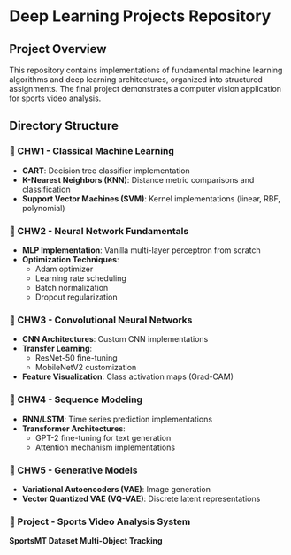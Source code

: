 # Deep Learning Projects Repository

## Project Overview
This repository contains implementations of fundamental machine learning algorithms and deep learning architectures, organized into structured assignments. The final project demonstrates a computer vision application for sports video analysis.

## Directory Structure

### 📁 CHW1 - Classical Machine Learning
- **CART**: Decision tree classifier implementation
- **K-Nearest Neighbors (KNN)**: Distance metric comparisons and classification
- **Support Vector Machines (SVM)**: Kernel implementations (linear, RBF, polynomial)

### 📁 CHW2 - Neural Network Fundamentals 
- **MLP Implementation**: Vanilla multi-layer perceptron from scratch
- **Optimization Techniques**:
  - Adam optimizer
  - Learning rate scheduling
  - Batch normalization
  - Dropout regularization

### 📁 CHW3 - Convolutional Neural Networks
- **CNN Architectures**: Custom CNN implementations
- **Transfer Learning**:
  - ResNet-50 fine-tuning
  - MobileNetV2 customization
- **Feature Visualization**: Class activation maps (Grad-CAM)

### 📁 CHW4 - Sequence Modeling
- **RNN/LSTM**: Time series prediction implementations
- **Transformer Architectures**:
  - GPT-2 fine-tuning for text generation
  - Attention mechanism implementations

### 📁 CHW5 - Generative Models
- **Variational Autoencoders (VAE)**: Image generation
- **Vector Quantized VAE (VQ-VAE)**: Discrete latent representations

### 📁 Project - Sports Video Analysis System
**SportsMT Dataset Multi-Object Tracking**
